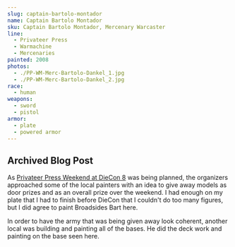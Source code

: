 ```yaml
---
slug: captain-bartolo-montador
name: Captain Bartolo Montador
sku: Captain Bartolo Montador, Mercenary Warcaster
line:
  - Privateer Press
  - Warmachine
  - Mercenaries
painted: 2008
photos:
  - ./PP-WM-Merc-Bartolo-Dankel_1.jpg
  - ./PP-WM-Merc-Bartolo-Dankel_2.jpg
race:
  - human
weapons:
  - sword
  - pistol
armor:
  - plate
  - powered armor
---
```


## Archived Blog Post

As [Privateer Press Weekend at DieCon 8](http://www.dankelzahn.com/blog/2008/06/24/dieconprivateer-press-weekend-wrap-up/) was being planned, the organizers approached some of the local painters with an idea to give away models as door prizes and as an overall prize over the weekend. I had enough on my plate that I had to finish before DieCon that I couldn't do too many figures, but I did agree to paint Broadsides Bart here.

In order to have the army that was being given away look coherent, another local was building and painting all of the bases. He did the deck work and painting on the base seen here.
